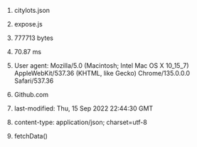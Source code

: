 1. citylots.json

2. expose.js

3. 777713 bytes

4. 70.87 ms

5. User agent: Mozilla/5.0 (Macintosh; Intel Mac OS X 10_15_7) AppleWebKit/537.36 (KHTML, like Gecko) Chrome/135.0.0.0 Safari/537.36

6. Github.com

7. last-modified: Thu, 15 Sep 2022 22:44:30 GMT

8. content-type: application/json; charset=utf-8

9. fetchData()